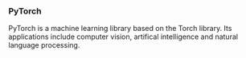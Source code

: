 ### PyTorch
PyTorch is a machine learning library based on the Torch library. Its applications include computer vision, artifical intelligence and natural language processing.
